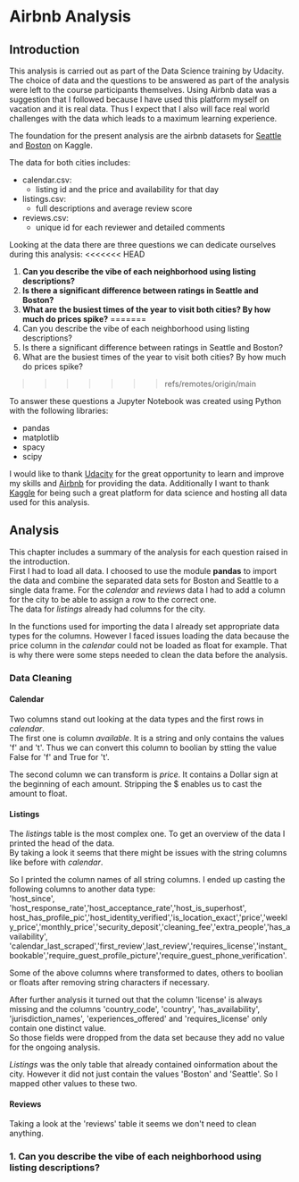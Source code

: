 # Airbnb Analysis

## Introduction
This analysis is carried out as part of the Data Science training by Udacity. The choice of data and the questions to be answered as part of the analysis were left to the course participants themselves.
Using Airbnb data was a suggestion that I followed because I have used this platform myself on vacation and it is real data. Thus I expect that I also will face real world challenges with the data which leads to a maximum learning experience.

The foundation for the present analysis are the airbnb datasets for [Seattle](https://www.kaggle.com/datasets/airbnb/seattle) and [Boston](https://www.kaggle.com/datasets/airbnb/boston) on Kaggle.

The data for both cities includes:
- calendar.csv:
   - listing id and the price and availability for that day
- listings.csv:
  - full descriptions and average review score
- reviews.csv:
  - unique id for each reviewer and detailed comments
 
Looking at the data there are three questions we can dedicate ourselves during this analysis:
<<<<<<< HEAD
1. **Can you describe the vibe of each neighborhood using listing descriptions?**
2. **Is there a significant difference between ratings in Seattle and Boston?**
3. **What are the busiest times of the year to visit both cities? By how much do prices spike?**
=======
1. Can you describe the vibe of each neighborhood using listing descriptions?
2. Is there a significant difference between ratings in Seattle and Boston?
3. What are the busiest times of the year to visit both cities? By how much do prices spike?
>>>>>>> refs/remotes/origin/main

To answer these questions a Jupyter Notebook was created using Python with the following libraries:
- pandas
- matplotlib
- spacy
- scipy

I would like to thank [Udacity](https://www.udacity.com) for the great opportunity to learn and improve my skills and [Airbnb](https://www.airbnb.com) for providing the data. Additionally I want to thank [Kaggle](https://www.kaggle.com) for being such a great platform for data science and hosting all data used for this analysis.

## Analysis
This chapter includes a summary of the analysis for each question raised in the introduction.  
First I had to load all data. I choosed to use the module **pandas** to import the data and combine the separated data sets for Boston and Seattle to a single data frame. For the *calendar* and *reviews* data I had to add a column for the city to be able to assign a row to the correct one.  
The data for *listings* already had columns for the city.

In the functions used for importing the data I already set appropriate data types for the columns. However I faced issues loading the data because the price column in the *calendar* could not be loaded as float for example. That is why there were some steps needed to clean the data before the analysis.

### Data Cleaning
#### Calendar
Two columns stand out looking at the data types and the first rows in *calendar*.  
The first one is column *available*. It is a string and only contains the values 'f' and 't'. Thus we can convert this column to boolian by stting the value False for 'f' and True for 't'.

The second column we can transform is *price*. It contains a Dollar sign at the beginning of each amount. Stripping the $ enables us to cast the amount to float.

#### Listings
The *listings* table is the most complex one. To get an overview of the data I printed the head of the data.  
By taking a look it seems that there might be issues with the string columns like before with *calendar*.

So I printed the column names of all string columns. I ended up casting the following columns to another data type:  
'host_since', 'host_response_rate','host_acceptance_rate','host_is_superhost', host_has_profile_pic','host_identity_verified','is_location_exact','price','weekly_price','monthly_price','security_deposit','cleaning_fee','extra_people','has_availability', 'calendar_last_scraped','first_review',last_review','requires_license','instant_bookable','require_guest_profile_picture','require_guest_phone_verification'.

Some of the above columns where transformed to dates, others to boolian or floats after removing string characters if necessary.

After further analysis it turned out that the column 'license' is always missing and the columns 'country_code', 'country', 'has_availability', 'jurisdiction_names', 'experiences_offered' and 'requires_license' only contain one distinct value.  
So those fields were dropped from the data set because they add no value for the ongoing analysis.

*Listings* was the only table that already contained oinformation about the city. However it did not just contain the values 'Boston' and 'Seattle'. So I mapped other values to these two.

#### Reviews
Taking a look at the 'reviews' table it seems we don't need to clean anything.

### 1. Can you describe the vibe of each neighborhood using listing descriptions?
